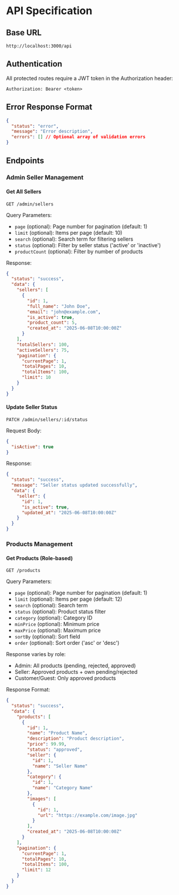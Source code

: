 # API Specification

## Base URL

```http
http://localhost:3000/api
```

## Authentication

All protected routes require a JWT token in the Authorization header:

```http
Authorization: Bearer <token>
```

## Error Response Format

```json
{
  "status": "error",
  "message": "Error description",
  "errors": [] // Optional array of validation errors
}
```

## Endpoints

### Admin Seller Management

#### Get All Sellers

```http
GET /admin/sellers
```

Query Parameters:

- `page` (optional): Page number for pagination (default: 1)
- `limit` (optional): Items per page (default: 10)
- `search` (optional): Search term for filtering sellers
- `status` (optional): Filter by seller status ('active' or 'inactive')
- `productCount` (optional): Filter by number of products

Response:

```json
{
  "status": "success",
  "data": {
    "sellers": [
      {
        "id": 1,
        "full_name": "John Doe",
        "email": "john@example.com",
        "is_active": true,
        "product_count": 5,
        "created_at": "2025-06-08T10:00:00Z"
      }
    ],
    "totalSellers": 100,
    "activeSellers": 75,
    "pagination": {
      "currentPage": 1,
      "totalPages": 10,
      "totalItems": 100,
      "limit": 10
    }
  }
}
```

#### Update Seller Status

```http
PATCH /admin/sellers/:id/status
```

Request Body:

```json
{
  "isActive": true
}
```

Response:

```json
{
  "status": "success",
  "message": "Seller status updated successfully",
  "data": {
    "seller": {
      "id": 1,
      "is_active": true,
      "updated_at": "2025-06-08T10:00:00Z"
    }
  }
}
```

### Products Management

#### Get Products (Role-based)

```http
GET /products
```

Query Parameters:

- `page` (optional): Page number for pagination (default: 1)
- `limit` (optional): Items per page (default: 12)
- `search` (optional): Search term
- `status` (optional): Product status filter
- `category` (optional): Category ID
- `minPrice` (optional): Minimum price
- `maxPrice` (optional): Maximum price
- `sortBy` (optional): Sort field
- `order` (optional): Sort order ('asc' or 'desc')

Response varies by role:

- Admin: All products (pending, rejected, approved)
- Seller: Approved products + own pending/rejected
- Customer/Guest: Only approved products

Response Format:

```json
{
  "status": "success",
  "data": {
    "products": [
      {
        "id": 1,
        "name": "Product Name",
        "description": "Product description",
        "price": 99.99,
        "status": "approved",
        "seller": {
          "id": 1,
          "name": "Seller Name"
        },
        "category": {
          "id": 1,
          "name": "Category Name"
        },
        "images": [
          {
            "id": 1,
            "url": "https://example.com/image.jpg"
          }
        ],
        "created_at": "2025-06-08T10:00:00Z"
      }
    ],
    "pagination": {
      "currentPage": 1,
      "totalPages": 10,
      "totalItems": 100,
      "limit": 12
    }
  }
}
